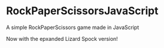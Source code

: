 # RockPaperScissorsJavaScript
A simple RockPaperScissors game made in JavaScript

Now with the epxanded Lizard Spock version!
